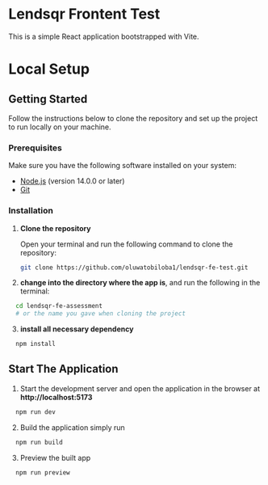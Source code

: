 # Lendsqr Frontent Test

This is a simple React application bootstrapped with Vite.

# Local Setup

## Getting Started

Follow the instructions below to clone the repository and set up the project to run locally on your machine.

### Prerequisites

Make sure you have the following software installed on your system:

- [Node.js](https://nodejs.org/en/download/) (version 14.0.0 or later)
- [Git](https://git-scm.com/downloads)

### Installation

1. **Clone the repository**

   Open your terminal and run the following command to clone the repository:

   ```sh
   git clone https://github.com/oluwatobiloba1/lendsqr-fe-test.git
   ```

2. **change into the directory where the app is**, and
   run the following in the terminal:

```sh
  cd lendsqr-fe-assessment
  # or the name you gave when cloning the project
```

3. **install all necessary dependency**

```sh
  npm install
```

## Start The Application

1. Start the development server and open the application in the browser at **http://localhost:5173**

```sh
  npm run dev
```

2. Build the application simply run

```sh
  npm run build
```

3. Preview the built app

```sh
  npm run preview
```
